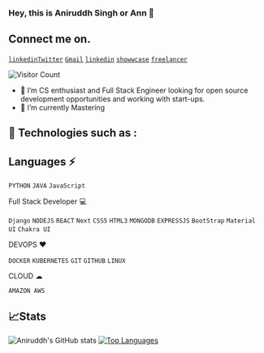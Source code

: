 ### Hey, this is Aniruddh Singh or Ann 👋
## Connect me on.
[`linkedin`](https://www.linkedin.com/in/asbaniruddhsingh/)[`Twitter`](https://twitter.com/asb_Aniruddh97)    [`Gmail`](asb.aniruddh.singh@gmail.com)    [`linkedin`](https://www.linkedin.com/in/asbaniruddhsingh/)    [`showwcase`](https://www.showwcase.com/ann1997)    [`freelancer`](https://www.freelancer.com/u/a1nn1997)

![`Visitor Count`](https://profile-counter.glitch.me/{a1nn1997}/count.svg)
- 🔭 I’m CS enthusiast and Full Stack Engineer looking for open source development opportunities and working with start-ups. 
- 🌱 I’m currently Mastering 

## 🚀 Technologies such as :

## Languages ⚡

`PYTHON` `JAVA`  `JavaScript`

Full Stack Developer 💻

`Django` `NODEJS` `REACT` `Next` `CSS5` `HTML3` `MONGODB` `EXPRESSJS` `BootStrap` `Material UI` `Chakra UI`

DEVOPS ❤ 

`DOCKER` `KUBERNETES` `GIT` `GITHUB` `LINUX`

CLOUD ☁

`AMAZON AWS `

## 📈Stats

![Aniruddh's GitHub stats](https://github-readme-stats.vercel.app/api?username=a1nn1997&count_private=true&show_icons=true)
[![Top Languages](https://github-readme-stats.vercel.app/api/top-langs/?username=a1nn1997&langs_count=8&layout=compact)](https://github.com/a1nn1997/github-readme-stats)




